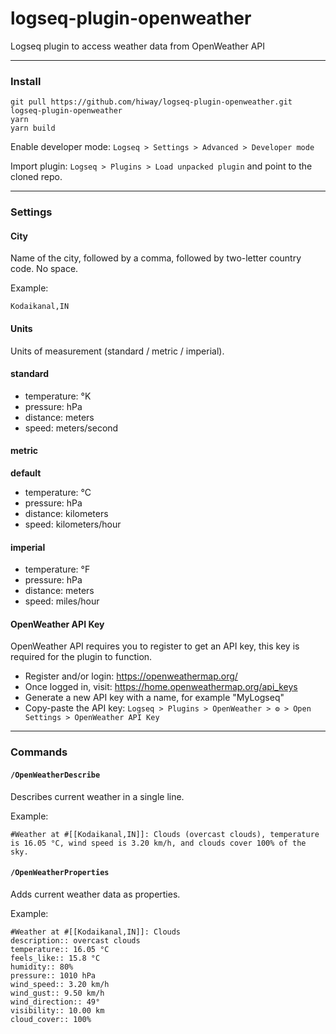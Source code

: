 # logseq-plugin-openweather

Logseq plugin to access weather data from OpenWeather API

---

### Install

```console
git pull https://github.com/hiway/logseq-plugin-openweather.git
logseq-plugin-openweather
yarn
yarn build
```

Enable developer mode: `Logseq > Settings > Advanced > Developer mode`

Import plugin: `Logseq > Plugins > Load unpacked plugin` and point to the cloned repo.

---

### Settings

#### City

Name of the city, followed by a comma, followed by two-letter country code. No space.

Example:
```
Kodaikanal,IN
```

#### Units

Units of measurement (standard / metric / imperial).

#### standard

- temperature: °K
- pressure: hPa
- distance: meters
- speed: meters/second

#### metric

**default**

- temperature: °C
- pressure: hPa
- distance: kilometers
- speed: kilometers/hour

#### imperial

- temperature: °F
- pressure: hPa
- distance: meters
- speed: miles/hour

#### OpenWeather API Key

OpenWeather API requires you to register to get an API key, this key is required for the plugin to function. 

- Register and/or login: https://openweathermap.org/
- Once logged in, visit: https://home.openweathermap.org/api_keys
- Generate a new API key with a name, for example "MyLogseq"
- Copy-paste the API key: `Logseq > Plugins > OpenWeather > ⚙️ > Open Settings > OpenWeather API Key`

---

### Commands

#### `/OpenWeatherDescribe`

Describes current weather in a single line.

Example: 
```
#Weather at #[[Kodaikanal,IN]]: Clouds (overcast clouds), temperature is 16.05 °C, wind speed is 3.20 km/h, and clouds cover 100% of the sky.
```

#### `/OpenWeatherProperties`

Adds current weather data as properties.

Example:
```
#Weather at #[[Kodaikanal,IN]]: Clouds
description:: overcast clouds
temperature:: 16.05 °C
feels_like:: 15.8 °C
humidity:: 80%
pressure:: 1010 hPa
wind_speed:: 3.20 km/h
wind_gust:: 9.50 km/h
wind_direction:: 49°
visibility:: 10.00 km
cloud_cover:: 100%
```
